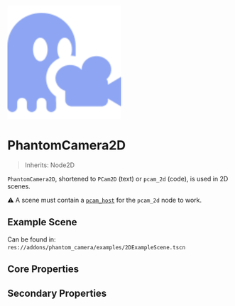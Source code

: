 <img src="../assets/icons/phantom-camera-2D.svg" height="256" width="256"/>

# PhantomCamera2D
> Inherits: Node2D

`PhantomCamera2D`, shortened to `PCam2D` (text) or `pcam_2d` (code), is used in 2D scenes.

⚠️ A scene must contain a [`pcam_host`](https://github.com/ramokz/phantom-camera/wiki/PhantomCameraHost) for the `pcam_2d` node to work.

## Example Scene
Can be found in: `res://addons/phantom_camera/examples/2DExampleScene.tscn`

## Core Properties
<div class="property-core-group">
<PropertyCore propertyName="Priority" propertyPageLink="/priority" propertyIcon="./../../assets/feature-priority.svg">
<template v-slot:propertyDescription>

Determines which `PCam` should be active with the `Camera`.

</template>
</PropertyCore>

<PropertyCore propertyName="Follow Mode" propertyPageLink="/follow-modes/overview" propertyIcon="./../../assets/feature-follow.svg">
<template v-slot:propertyDescription>

Define how the `Camera` should follow its target(s).

</template>
</PropertyCore>

<PropertyCore propertyName="Tween" propertyPageLink="/tween" propertyIcon="./../../assets/feature-tween.svg">
<template v-slot:propertyDescription>

Determines how the `Camera` tweens to this `PCam` upon becoming active.

</template>
</PropertyCore>
</div>

## Secondary Properties
<!--@include: ./parts/phantom-camera-properties.md-->

<Property propertyName="Zoom" propertyType="Vector2" propertyDefault="Vector2(1,1)">
<template v-slot:propertyDescription>

Applies a zoom level to the `PCam2D`, effectively overrides the `Zoom` property of the `Camera2D` node.

</template>
<template v-slot:setMethod>

`Vector2` set_zoom()

</template>
<template v-slot:setExample>

::: details Example
```gdscript
pcam.set_zoom(Vector2(1.5, 1.5))
```
:::

</template>
<template v-slot:getMethod>

`Vector2` get_zoom()

</template>
<template v-slot:getExample>

::: details Example
```gdscript
pcam.get_zoom()
```
:::

</template>
</Property>

<Property propertyName="Frame Preview" propertyType="bool" propertyDefault="true">
<template v-slot:propertyDescription>

Enables a preview

</template>
<template v-slot:getMethod>

`string` get_inactive_update_mode()

</template>
<template v-slot:getExample>

::: details Example
```gdscript
pcam.get_inactive_update_mode()
```
:::

</template>
</Property>